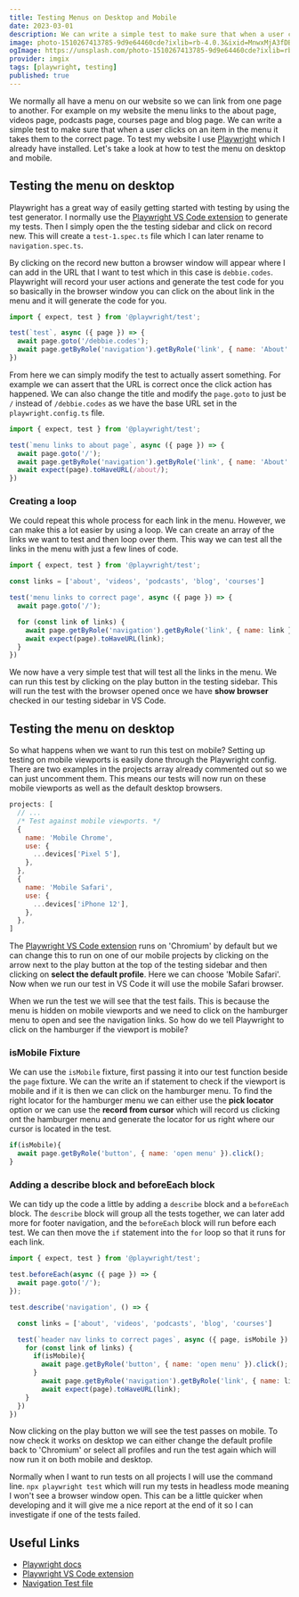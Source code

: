 ```yaml
---
title: Testing Menus on Desktop and Mobile
date: 2023-03-01
description: We can write a simple test to make sure that when a user clicks on an item in the menu it takes them to the correct page. To test my website I use Playwright which I already have installed. Let's take a look at how to test the menu on desktop and mobile.
image: photo-1510267413785-9d9e64460cde?ixlib=rb-4.0.3&ixid=MnwxMjA3fDB8MHxwaG90by1wYWdlfHx8fGVufDB8fHx8&auto=format&q=80
ogImage: https://unsplash.com/photo-1510267413785-9d9e64460cde?ixlib=rb-4.0.3&ixid=MnwxMjA3fDB8MHxwaG90by1wYWdlfHx8fGVufDB8fHx8&auto=format&q=80
provider: imgix
tags: [playwright, testing]
published: true
---
```


We normally all have a menu on our website so we can link from one page to another. For example on my website the menu links to the about page, videos page, podcasts page, courses page and blog page. We can write a simple test to make sure that when a user clicks on an item in the menu it takes them to the correct page. To test my website I use [Playwright](https://playwright.dev/) which I already have installed. Let's take a look at how to test the menu on desktop and mobile.

## Testing the menu on desktop

Playwright has a great way of easily getting started with testing by using the test generator. I normally use the [Playwright VS Code extension](https://marketplace.visualstudio.com/items?itemName=ms-playwright.playwright) to generate my tests. Then I simply open the the testing sidebar and click on record new. This will create a `test-1.spec.ts` file which I can later rename to `navigation.spec.ts`. 

By clicking on the record new button a browser window will appear where I can add in the URL that I want to test which in this case is `debbie.codes`. Playwright will record your user actions and generate the test code for you so basically in the browser window you can click on the about link in the menu and it will generate the code for you. 

```js
import { expect, test } from '@playwright/test';

test(`test`, async ({ page }) => {
  await page.goto('/debbie.codes');
  await page.getByRole('navigation').getByRole('link', { name: 'About' }).click();
})
```

From here we can simply modify the test to actually assert something. For example we can assert that the URL is correct once the click action has happened. We can also change the title and modify the `page.goto` to just be `/` instead of `/debbie.codes` as we have the base URL set in the `playwright.config.ts` file.

```js
import { expect, test } from '@playwright/test';

test(`menu links to about page`, async ({ page }) => {
  await page.goto('/');
  await page.getByRole('navigation').getByRole('link', { name: 'About' }).click();
  await expect(page).toHaveURL(/about/);
})
```

### Creating a loop

We could repeat this whole process for each link in the menu. However, we can make this a lot easier by using a loop. We can create an array of the links we want to test and then loop over them. This way we can test all the links in the menu with just a few lines of code.

```js
import { expect, test } from '@playwright/test';

const links = ['about', 'videos', 'podcasts', 'blog', 'courses']

test('menu links to correct page', async ({ page }) => {
  await page.goto('/');

  for (const link of links) {
    await page.getByRole('navigation').getByRole('link', { name: link }).click();
    await expect(page).toHaveURL(link);
  }
})
```

We now have a very simple test that will test all the links in the menu. We can run this test by clicking on the play button in the testing sidebar. This will run the test with the browser opened once we have **show browser** checked in our testing sidebar in VS Code.

## Testing the menu on desktop

So what happens when we want to run this test on mobile? Setting up testing on mobile viewports is easily done through the Playwright config. There are two examples in the projects array already commented out so we can just uncomment them. This means our tests will now run on these mobile viewports as well as the default desktop browsers.

```js
projects: [
  // ...
  /* Test against mobile viewports. */
  {
    name: 'Mobile Chrome',
    use: {
      ...devices['Pixel 5'],
    },
  },
  {
    name: 'Mobile Safari',
    use: {
      ...devices['iPhone 12'],
    },
  },
]
``` 

The [Playwright VS Code extension](https://marketplace.visualstudio.com/items?itemName=ms-playwright.playwright) runs on 'Chromium' by default but we can change this to run on one of our mobile projects by clicking on the arrow next to the play button at the top of the testing sidebar and then clicking on **select the default profile**. Here we can choose 'Mobile Safari'. Now when we run our test in VS Code it will use the mobile Safari browser.

When we run the test we will see that the test fails. This is because the menu is hidden on mobile viewports and we need to click on the hamburger menu to open and see the navigation links. So how do we tell Playwright to click on the hamburger if the viewport is mobile?

### isMobile Fixture

We can use the `isMobile` fixture, first passing it into our test function beside the `page` fixture. We can the write an if statement to check if the viewport is mobile and if it is then we can click on the hamburger menu. To find the right locator for the hamburger menu we can either use the **pick locator** option or we can use the **record from cursor** which will record us clicking ont the hamburger menu and generate the locator for us right where our cursor is located in the test.

```js
if(isMobile){
  await page.getByRole('button', { name: 'open menu' }).click();
}
```

### Adding a describe block and beforeEach block

We can tidy up the code a little by adding a `describe` block and a `beforeEach` block. The `describe` block will group all the tests together, we can later add more for footer navigation, and the `beforeEach` block will run before each test. We can then move the `if` statement into the `for` loop so that it runs for each link.


```js
import { expect, test } from '@playwright/test';

test.beforeEach(async ({ page }) => {
  await page.goto('/');
});

test.describe('navigation', () => {

  const links = ['about', 'videos', 'podcasts', 'blog', 'courses']

  test(`header nav links to correct pages`, async ({ page, isMobile }) => {
    for (const link of links) {
      if(isMobile){
        await page.getByRole('button', { name: 'open menu' }).click();
      }
        await page.getByRole('navigation').getByRole('link', { name: link }).click();
        await expect(page).toHaveURL(link);
    }
  })
})
```

Now clicking on the play button we will see the test passes on mobile. To now check it works on desktop we can either change the default profile back to 'Chromium' or select all profiles and run the test again which will now run it on both mobile and desktop.

Normally when I want to run tests on all projects I will use the command line. `npx playwright test` which will run my tests in headless mode meaning I won't see a browser window open. This can be a little quicker when developing and it will give me a nice report at the end of it so I can investigate if one of the tests failed.


## Useful Links

- [Playwright docs](https://playwright.dev/)
- [Playwright VS Code extension](https://marketplace.visualstudio.com/items?itemName=ms-playwright.playwright)
- [Navigation Test file](https://github.com/debs-obrien/debbie.codes/blob/master/tests/navigation.spec.ts)
